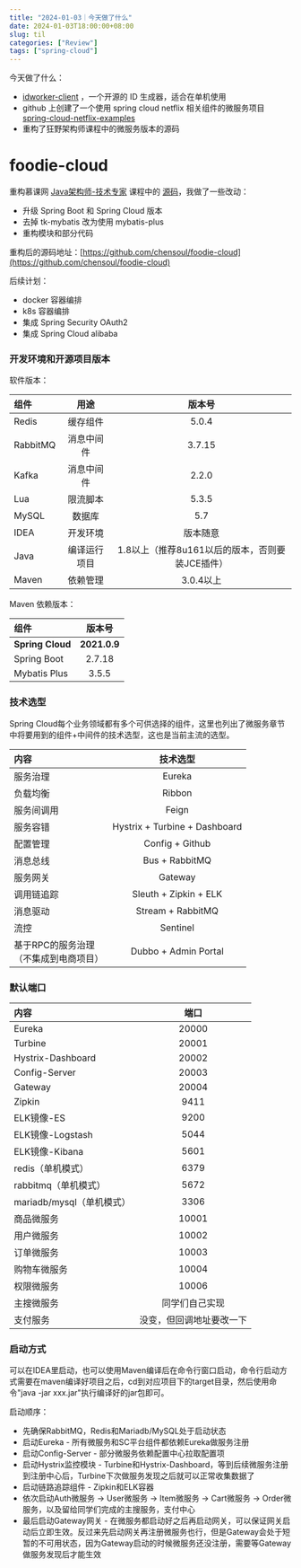 ```yaml
---
title: "2024-01-03｜今天做了什么"
date: 2024-01-03T18:00:00+08:00
slug: til
categories: ["Review"]
tags: ["spring-cloud"]
---
```


今天做了什么：

- [idworker-client](https://github.com/bingoohuang/idworker-client) ，一个开源的 ID 生成器，适合在单机使用
- github 上创建了一个使用 spring cloud netflix 相关组件的微服务项目 [spring-cloud-netflix-examples](https://github.com/chensoul/spring-cloud-netflix-examples)
- 重构了狂野架构师课程中的微服务版本的源码



# foodie-cloud

重构慕课网 [Java架构师-技术专家](https://class.imooc.com/sale/javaarchitect) 课程中的 [源码](https://github.com/liuhouer/np-architect/)，我做了一些改动：
- 升级 Spring Boot 和 Spring Cloud 版本
- 去掉 tk-mybatis 改为使用 mybatis-plus
- 重构模块和部分代码

重构后的源码地址：[https://github.com/chensoul/foodie-cloud](https://github.com/chensoul/foodie-cloud) 



后续计划：

- docker 容器编排
- k8s 容器编排
- 集成 Spring Security OAuth2
- 集成 Spring Cloud alibaba

### 开发环境和开源项目版本

软件版本：

| 组件          | 用途  	  |              版本号              | 
|:------------|:------:|:-----------------------------:| 
| Redis     	 | 缓存组件 	 |             5.0.4             | 
| RabbitMQ    | 消息中间件  |            3.7.15             | 
| Kafka       | 消息中间件  |             2.2.0             
| Lua         |  限流脚本  |             5.3.5             | 
| MySQL       |  数据库   |              5.7              | 
| IDEA        |  开发环境  |             版本随意              |
| Java        | 编译运行项目 | 1.8以上（推荐8u161以后的版本，否则要装JCE插件） |
| Maven       |  依赖管理  |            3.0.4以上            |

Maven 依赖版本：

| 组件               |     版本号      | 
|:-----------------|:------------:| 
| **Spring Cloud** | **2021.0.9** |
| Spring Boot      |    2.7.18    |
| Mybatis Plus     |    3.5.5     |

### 技术选型

Spring Cloud每个业务领域都有多个可供选择的组件，这里也列出了微服务章节中将要用到的组件+中间件的技术选型，这也是当前主流的选型。

| 内容                        |            技术选型  	            | 
|:--------------------------|:-----------------------------:| 
| 服务治理  	                   |           Eureka 	            |
| 负载均衡     	                |           Ribbon 	            |
| 服务间调用     	               |            Feign 	            |
| 服务容错     	                | Hystrix + Turbine + Dashboard |
| 配置管理     	                |        Config + Github        |
| 消息总线     	                |        Bus + RabbitMQ	        |
| 服务网关     	                |            Gateway            |
| 调用链追踪     	               |     Sleuth + Zipkin + ELK     |
| 消息驱动     	                |      Stream + RabbitMQ	       |
| 流控     	                  |          Sentinel 	           |
| 基于RPC的服务治理</br>（不集成到电商项目） |     Dubbo + Admin Portal      |

### 默认端口

| 内容                        |     端口  	      | 
|:--------------------------|:--------------:| 
| Eureka  	                 |    20000 	     |
| Turbine     	             |    20001 	     |
| Hystrix-Dashboard     	   |    20002 	     |
| Config-Server     	       |     20003      |
| Gateway     	             |     20004      |
| Zipkin     	              |     9411	      |
| ELK镜像-ES     	            |     9200 	     |
| ELK镜像-Logstash     	      |     5044 	     |
| ELK镜像-Kibana     	        |     5601 	     |
| redis（单机模式）     	         |     6379 	     |
| rabbitmq（单机模式）     	      |     5672 	     |
| mariadb/mysql（单机模式）     	 |     3306 	     |
| 商品微服务     	               |     10001      |
| 用户微服务     	               |     10002      |
| 订单微服务     	               |     10003      |
| 购物车微服务     	              |     10004      |
| 权限微服务     	               |     10006      |
| 主搜微服务     	               |    同学们自己实现	    |
| 支付服务     	                | 没变，但回调地址要改一下 	 |

### 启动方式

可以在IDEA里启动，也可以使用Maven编译后在命令行窗口启动，命令行启动方式需要在maven编译好项目之后，cd到对应项目下的target目录，然后使用命令"java -jar xxx.jar"执行编译好的jar包即可。

启动顺序：

- 先确保RabbitMQ，Redis和Mariadb/MySQL处于启动状态
- 启动Eureka - 所有微服务和SC平台组件都依赖Eureka做服务注册
- 启动Config-Server - 部分微服务依赖配置中心拉取配置项
- 启动Hystrix监控模块 - Turbine和Hystrix-Dashboard，等到后续微服务注册到注册中心后，Turbine下次做服务发现之后就可以正常收集数据了
- 启动链路追踪组件 - Zipkin和ELK容器
- 依次启动Auth微服务 -> User微服务 -> Item微服务 -> Cart微服务 -> Order微服务，以及留给同学们完成的主搜服务，支付中心
- 最后启动Gateway网关 -
  在微服务都启动好之后再启动网关，可以保证网关启动后立即生效。反过来先启动网关再注册微服务也行，但是Gateway会处于短暂的不可用状态，因为Gateway启动的时候微服务还没注册，需要等Gateway做服务发现后才能生效



